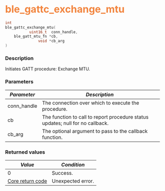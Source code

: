 ## <font color="#F2853F" style="font-size:24pt">ble\_gattc\_exchange\_mtu</font>

```c
int
ble_gattc_exchange_mtu(
           uint16_t  conn_handle,
    ble_gatt_mtu_fn *cb,
               void *cb_arg
)
```

### Description

Initiates GATT procedure: Exchange MTU. 

### Parameters

| *Parameter* | *Description* |
|-------------|---------------|
| conn\_handle | The connection over which to execute the procedure. |
| cb | The function to call to report procedure status updates; null for no callback. |
| cb\_arg | The optional argument to pass to the callback function. |

### Returned values

| *Value* | *Condition* |
|---------|-------------|
| 0 | Success. |
| [Core return code](../../ble_hs_return_codes/#return-codes-core) | Unexpected error. |

